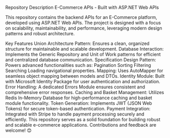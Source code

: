 Repository Description
E-Commerce APIs - Built with ASP.NET Web APIs

This repository contains the backend APIs for an E-Commerce platform, developed using ASP.NET Web APIs. The project is designed with a focus on scalability, maintainability, and performance, leveraging modern design patterns and robust architecture.

Key Features
Union Architecture Pattern: Ensures a clean, organized structure for maintainable and scalable development.
Database Interaction: Implements the Generic Repository and Unit of Work patterns for efficient and centralized database communication.
Specification Design Pattern: Powers advanced functionalities such as:
Pagination
Sorting
Filtering
Searching
Loading navigational properties.
Mapping: Uses AutoMapper for seamless object mapping between models and DTOs.
Identity Module: Built with Microsoft Identity Package for user authentication and authorization.
Error Handling: A dedicated Errors Module ensures consistent and comprehensive error responses.
Caching and Basket Management: Utilizes Redis In-Memory Database for high-performance caching and basket module functionality.
Token Generation: Implements JWT (JSON Web Tokens) for secure token-based authentication.
Payment Integration: Integrated with Stripe to handle payment processing securely and efficiently.
This repository serves as a solid foundation for building robust and scalable e-commerce applications. Contributions and feedback are welcome! 😊
